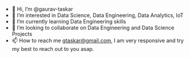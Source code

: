 - 👋 Hi, I’m @gaurav-taskar
- 👀 I’m interested in Data Science, Data Engineering, Data Analytics, IoT
- 🌱 I’m currently learning Data Engineering skills
- 💞️ I’m looking to collaborate on Data Engineering and Data Science Projects
- 📫 How to reach me gtaskar@gmail.com, I am very responsive and try my best to reach out to you asap.

<!---
gaurav-taskar/gaurav-taskar is a ✨ special ✨ repository because its `README.md` (this file) appears on your GitHub profile.
You can click the Preview link to take a look at your changes.
--->
